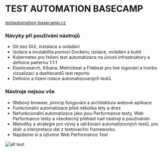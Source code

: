 # TEST AUTOMATION BASECAMP
[testautomation-basecamp.cz](https://www.testautomation-basecamp.cz/)

### Návyky při používání nástrojů
* Git bez GUI, instalace a ovládání
* Izolace a imutabilita pomocí Dockeru, izolace, ovládání a build
* Kubernetes pro řešení test automatizace na úrovni infrastruktury a definice patternu 1:1:1
* Elasticsearch, Kibana, Metricbeat a Filebeat pro live logování a tvorbu vizualizací a dashboardů test reportu
* Definice a řízení rotace automatizovaných testů 

### Nástroje nejsou vše
* Webový browser, princip fungování a architektura webové aplikace
* Funkcionální automatizace před několika lety a dnes
* Nefunkcionální automatizace jako jsou Performance testy, Web Performance testy a všeobecný přehled nad nástroji a používáním
* Metodiky a strategie pro vývoj a udržování automatizovných testů, pro sběr a interpretace dat z testovacího frameworku.
* Napíšeme si a oživíme Web Performance Test






![alt text](https://www.testautomation-basecamp.cz/tabMini.png "TEST AUTOMATION BASECAMP")
